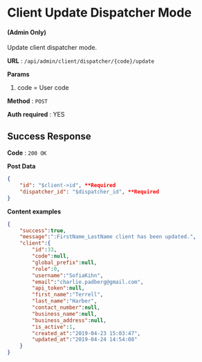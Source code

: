 # Client Update Dispatcher Mode

#### (**Admin Only**)

Update client dispatcher mode.

**URL** : `/api/admin/client/dispatcher/{code}/update`

**Params**
1. code = User code

**Method** : `POST`

**Auth required** : YES

## Success Response

**Code** : `200 OK`

**Post Data**

```json
{
    "id": "$client->id", **Required
    "dispatcher_id": "$dispatcher_id", **Required
}
```

**Content examples**

```json
{
    "success":true,
    "message":":FirstName_LastName client has been updated.",
    "client":{
        "id":33,
        "code":null,
        "global_prefix":null,
        "role":0,
        "username":"SofiaKihn",
        "email":"charlie.padberg@gmail.com",
        "api_token":null,
        "first_name":"Terrell",
        "last_name":"Harber",
        "contact_number":null,
        "business_name":null,
        "business_address":null,
        "is_active":1,
        "created_at":"2019-04-23 15:03:47",
        "updated_at":"2019-04-24 14:54:08"
    }
}
```
